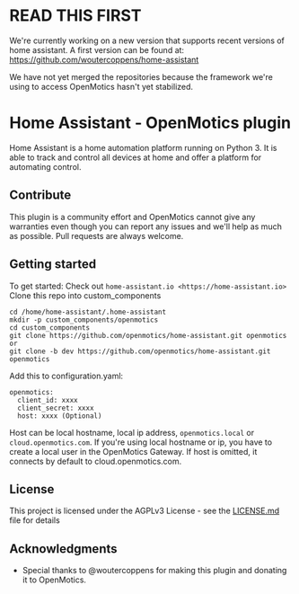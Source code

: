 # READ THIS FIRST

We're currently working on a new version that supports recent versions of home assistant. A first version can be found at:
https://github.com/woutercoppens/home-assistant

We have not yet merged the repositories because the framework we're using to access OpenMotics hasn't yet stabilized. 

# Home Assistant - OpenMotics plugin

Home Assistant is a home automation platform running on Python 3. It is able to track and control all devices at home and offer a platform for automating control.

## Contribute

This plugin is a community effort and OpenMotics cannot give any warranties even though you can report any issues and we'll help as much as possible. Pull requests are always welcome.

## Getting started

To get started: Check out `home-assistant.io <https://home-assistant.io>`
Clone this repo into custom_components

```
cd /home/home-assistant/.home-assistant
mkdir -p custom_components/openmotics
cd custom_components
git clone https://github.com/openmotics/home-assistant.git openmotics
or
git clone -b dev https://github.com/openmotics/home-assistant.git openmotics
```


Add this to configuration.yaml:
```
openmotics:
  client_id: xxxx
  client_secret: xxxx
  host: xxxx (Optional)
```

Host can be local hostname, local ip address, `openmotics.local` or `cloud.openmotics.com`. If you're using local hostname or ip, you have to create a local user in the OpenMotics Gateway.
If host is omitted, it connects by default to cloud.openmotics.com.

## License

This project is licensed under the AGPLv3 License - see the [LICENSE.md](LICENSE.md) file for details

## Acknowledgments

* Special thanks to @woutercoppens for making this plugin and donating it to OpenMotics.
